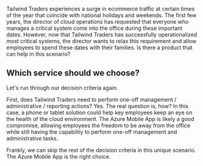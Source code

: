 Tailwind Traders experiences a surge in ecommerce traffic at certain times of the year that coincide with national holidays and weekends.  The first few years, the director of cloud operations has requested that everyone who manages a critical system come into the office during these important dates.  However, now that Tailwind Traders has successfully operationalized most critical systems, the director wants to relax this requirement and allow employees to spend these dates with their families. Is there a product that can help in this scenario?

## Which service should we choose?

Let's run through our decision criteria again.

First, does Tailwind Traders need to perform one-off management / administrative / reporting actions?  Yes. The real question is, how?  In this case, a phone or tablet solution could help key employees keep an eye on the health of the cloud environment. The Azure Mobile App is likely a good compromise, allowing employees the freedom to be away from the office while still having the capability to perform one-off management and administrative tasks.

Frankly, we can skip the rest of the decision criteria in this unique scenario. The Azure Mobile App is the right choice.